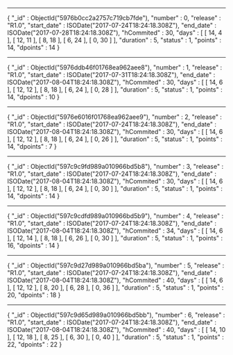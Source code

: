 *****************
{
    "_id" : ObjectId("5976b0cc2a2757c719cb7fde"),
    "number" : 0,
    "release" : "R1.0",
    "start_date" : ISODate("2017-07-24T18:24:18.308Z"),
    "end_date" : ISODate("2017-07-28T18:24:18.308Z"),
    "hCommited" : 30,
    "days" : [ 
        [ 
            14, 
            4
        ], 
        [ 
            12, 
            11
        ], 
        [ 
            8, 
            18
        ], 
        [ 
            6, 
            24
        ], 
        [ 
            0, 
            30
        ]
    ],
    "duration" : 5,
    "status" : 1,
    "points" : 14,
    "dpoints" : 14
}
*****************
{
    "_id" : ObjectId("5976ddb46f01768ea962aee8"),
    "number" : 1,
    "release" : "R1.0",
    "start_date" : ISODate("2017-07-31T18:24:18.308Z"),
    "end_date" : ISODate("2017-08-04T18:24:18.308Z"),
    "hCommited" : 30,
    "days" : [ 
        [ 
            14, 
            6
        ], 
        [ 
            12, 
            12
        ], 
        [ 
            8, 
            18
        ], 
        [ 
            6, 
            24
        ], 
        [ 
            0, 
            28
        ]
    ],
    "duration" : 5,
    "status" : 1,
    "points" : 14,
    "dpoints" : 10
}
*****************
{
    "_id" : ObjectId("5976e6016f01768ea962aee9"),
    "number" : 2,
    "release" : "R1.0",
    "start_date" : ISODate("2017-07-24T18:24:18.308Z"),
    "end_date" : ISODate("2017-08-04T18:24:18.308Z"),
    "hCommited" : 30,
    "days" : [ 
        [ 
            14, 
            6
        ], 
        [ 
            12, 
            12
        ], 
        [ 
            8, 
            18
        ], 
        [ 
            6, 
            24
        ], 
        [ 
            0, 
            26
        ]
    ],
    "duration" : 5,
    "status" : 1,
    "points" : 14,
    "dpoints" : 7
}
*****************
{
    "_id" : ObjectId("597c9c9fd989a010966bd5b8"),
    "number" : 3,
    "release" : "R1.0",
    "start_date" : ISODate("2017-07-24T18:24:18.308Z"),
    "end_date" : ISODate("2017-08-04T18:24:18.308Z"),
    "hCommited" : 30,
    "days" : [ 
        [ 
            14, 
            6
        ], 
        [ 
            12, 
            12
        ], 
        [ 
            8, 
            18
        ], 
        [ 
            6, 
            24
        ], 
        [ 
            0, 
            30
        ]
    ],
    "duration" : 5,
    "status" : 1,
    "points" : 14,
    "dpoints" : 14
}
*****************
{
    "_id" : ObjectId("597c9cdfd989a010966bd5b9"),
    "number" : 4,
    "release" : "R1.0",
    "start_date" : ISODate("2017-07-24T18:24:18.308Z"),
    "end_date" : ISODate("2017-08-04T18:24:18.308Z"),
    "hCommited" : 34,
    "days" : [ 
        [ 
            14, 
            6
        ], 
        [ 
            12, 
            14
        ], 
        [ 
            8, 
            18
        ], 
        [ 
            6, 
            26
        ], 
        [ 
            0, 
            30
        ]
    ],
    "duration" : 5,
    "status" : 1,
    "points" : 16,
    "dpoints" : 14
}
*****************
{
    "_id" : ObjectId("597c9d27d989a010966bd5ba"),
    "number" : 5,
    "release" : "R1.0",
    "start_date" : ISODate("2017-07-24T18:24:18.308Z"),
    "end_date" : ISODate("2017-08-04T18:24:18.308Z"),
    "hCommited" : 40,
    "days" : [ 
        [ 
            14, 
            6
        ], 
        [ 
            12, 
            12
        ], 
        [ 
            8, 
            20
        ], 
        [ 
            6, 
            28
        ], 
        [ 
            0, 
            36
        ]
    ],
    "duration" : 5,
    "status" : 1,
    "points" : 20,
    "dpoints" : 18
}
*****************
{
    "_id" : ObjectId("597c9d65d989a010966bd5bb"),
    "number" : 6,
    "release" : "R1.0",
    "start_date" : ISODate("2017-07-24T18:24:18.308Z"),
    "end_date" : ISODate("2017-08-04T18:24:18.308Z"),
    "hCommited" : 40,
    "days" : [ 
        [ 
            14, 
            10
        ], 
        [ 
            12, 
            18
        ], 
        [ 
            8, 
            25
        ], 
        [ 
            6, 
            30
        ], 
        [ 
            0, 
            40
        ]
    ],
    "duration" : 5,
    "status" : 1,
    "points" : 22,
    "dpoints" : 22
}
